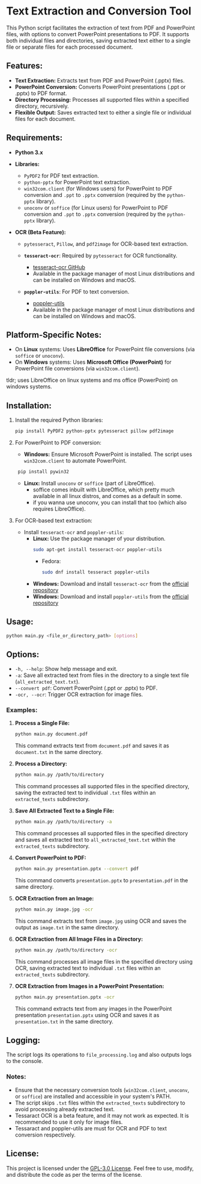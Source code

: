 # Text Extraction and Conversion Tool

This Python script facilitates the extraction of text from PDF and PowerPoint files, with options to convert PowerPoint presentations to PDF. It supports both individual files and directories, saving extracted text either to a single file or separate files for each processed document.

## Features:

- **Text Extraction:** Extracts text from PDF and PowerPoint (.pptx) files.
- **PowerPoint Conversion:** Converts PowerPoint presentations (.ppt or .pptx) to PDF format.
- **Directory Processing:** Processes all supported files within a specified directory, recursively.
- **Flexible Output:** Saves extracted text to either a single file or individual files for each document.

## Requirements:

- **Python 3.x**
- **Libraries:**
  - `PyPDF2` for PDF text extraction.
  - `python-pptx` for PowerPoint text extraction.
  - `win32com.client` (for Windows users) for PowerPoint to PDF conversion and `.ppt` to `.pptx` conversion (required by the `python-pptx` library).
  - `unoconv` or `soffice` (for Linux users) for PowerPoint to PDF conversion and `.ppt` to `.pptx` conversion (required by the `python-pptx` library).

- **OCR (Beta Feature):**
  - `pytesseract`, `Pillow`, and `pdf2image` for OCR-based text extraction.

  - **`tesseract-ocr`**: Required by `pytesseract` for OCR functionality.
    - [tesseract-ocr GitHub](https://github.com/tesseract-ocr/tesseract)
    - Available in the package manager of most Linux distributions and can be installed on Windows and macOS.

  - **`poppler-utils`**: For PDF to text conversion.
    - [poppler-utils](https://poppler.freedesktop.org/)
    - Available in the package manager of most Linux distributions and can be installed on Windows and macOS.

## Platform-Specific Notes:

- On **Linux** systems: Uses **LibreOffice** for PowerPoint file conversions (via `soffice` or `unoconv`).
- On **Windows** systems: Uses **Microsoft Office (PowerPoint)** for PowerPoint file conversions (via `win32com.client`).

tldr; uses LibreOffice on linux systems and ms office (PowerPoint) on windows systems.

## Installation:

1. Install the required Python libraries:
   ```bash
   pip install PyPDF2 python-pptx pytesseract pillow pdf2image

2. For PowerPoint to PDF conversion:
   - **Windows:** Ensure Microsoft PowerPoint is installed. The script uses `win32com.client` to automate PowerPoint.
   ```bash
    pip install pywin32
    ```
   - **Linux:** Install `unoconv` or `soffice` (part of LibreOffice).
      - soffice comes inbuilt with LibreOffice, which pretty much available in all linux distros, and comes as a default in some.
      - if you wanna use unoconv, you can install that too (which also requires LibreOffice).

3. For OCR-based text extraction:
    - Install `tesseract-ocr` and `poppler-utils`:
      - **Linux:** Use the package manager of your distribution.
        ```bash
        sudo apt-get install tesseract-ocr poppler-utils
        ```
          - Fedora:
              ```bash
              sudo dnf install tesseract poppler-utils
              ```
      - **Windows:** Download and install `tesseract-ocr` from the [official repository](https://github.com/tesseract-ocr/tesseract)
      - **Windows:** Download and install `poppler-utils` from the [official repository](https://poppler.freedesktop.org/)

## Usage:

```bash
python main.py <file_or_directory_path> [options]
```

## Options:

- `-h, --help`: Show help message and exit.
- `-a`: Save all extracted text from files in the directory to a single text file (`all_extracted_text.txt`).
- `--convert pdf`: Convert PowerPoint (.ppt or .pptx) to PDF.
- `-ocr, --ocr`: Trigger OCR extraction for image files.

### Examples:

1. **Process a Single File:**
   ```bash
   python main.py document.pdf
   ```
   This command extracts text from `document.pdf` and saves it as `document.txt` in the same directory.

2. **Process a Directory:**
   ```bash
   python main.py /path/to/directory
   ```
   This command processes all supported files in the specified directory, saving the extracted text to individual `.txt` files within an `extracted_texts` subdirectory.

3. **Save All Extracted Text to a Single File:**
   ```bash
   python main.py /path/to/directory -a
   ```
   This command processes all supported files in the specified directory and saves all extracted text to `all_extracted_text.txt` within the `extracted_texts` subdirectory.

4. **Convert PowerPoint to PDF:**
   ```bash
   python main.py presentation.pptx --convert pdf
   ```
   This command converts `presentation.pptx` to `presentation.pdf` in the same directory.

5. **OCR Extraction from an Image:**
   ```bash
   python main.py image.jpg -ocr
   ```
   This command extracts text from `image.jpg` using OCR and saves the output as `image.txt` in the same directory.

6. **OCR Extraction from All Image Files in a Directory:**
   ```bash
   python main.py /path/to/directory -ocr
   ```
   This command processes all image files in the specified directory using OCR, saving extracted text to individual `.txt` files within an `extracted_texts` subdirectory.

7. **OCR Extraction from Images in a PowerPoint Presentation:**
   ```bash
   python main.py presentation.pptx -ocr
   ```
   This command extracts text from any images in the PowerPoint presentation `presentation.pptx` using OCR and saves it as `presentation.txt` in the same directory.

## Logging:

The script logs its operations to `file_processing.log` and also outputs logs to the console.

### Notes:

- Ensure that the necessary conversion tools (`win32com.client`, `unoconv`, or `soffice`) are installed and accessible in your system's PATH.
- The script skips `.txt` files within the `extracted_texts` subdirectory to avoid processing already extracted text.
- Tessaract OCR is a beta feature, and it may not work as expected. It is recommended to use it only for image files.
- Tessaract and poppler-utils are must for OCR and PDF to text conversion respectively.

## License:

This project is licensed under the [GPL-3.0 License](LICENSE). Feel free to use, modify, and distribute the code as per the terms of the license.
